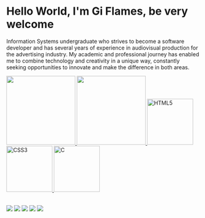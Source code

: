 # Hello World, I'm Gi Flames, be very welcome 
<p>Information Systems undergraduate who strives to become a software developer and has several years of experience in audiovisual production for the advertising industry.
  My academic and professional journey has enabled me to combine technology and creativity in a unique way, constantly seeking opportunities to innovate and make the difference in both areas.</p>
  
  <table>
  <a href="https://github.com/giflames">
     <img height="180em" src="https://github-readme-stats.vercel.app/api?username=giflames&show_icons=true&theme=tokyonight&include_all_commits=true&count_private=true"/>
    <img height="180em" src="https://github-readme-stats.vercel.app/api/top-langs/?username=giflames&layout=compact&langs_count=6&theme=tokyonight"/>
  <img src="https://img.icons8.com/color/2x/html-5.png" width="120" alt="HTML5">
    <img src="https://img.icons8.com/color/2x/css3.png" width="120" alt="CSS3">
    <img src="https://img.icons8.com/color/2x/c.png" width="120" alt="C">
  </table> 
    
  <div>
  <a href="https://www.instagram.com/giflames/" target="_blank"><img src="https://img.shields.io/badge/-Instagram-%23333?style=for-the-badge&logo=instagram&logoColor=white" target="_blank" target="_blank"></a>
  <a href="https://www.tiktok.com/@giflames" target="_blank"><img src="https://img.shields.io/badge/-TikTok-%23333?style=for-the-badge&logo=tiktok&logoColor=white" target="_blank" target="_blank"></a>
  <a href="https://www.giflames.com" target="_blank"><img src="https://img.shields.io/badge/-Website-%23333?style=for-the-badge&logo=googlechrome&logoColor=white" target="_blank" target="_blank"></a>
  <a href = "mailto: giovanashammass@gmail.com"><img src="https://img.shields.io/badge/-Gmail-%23333?style=for-the-badge&logo=gmail&logoColor=white" target="_blank"></a>
  <a href="https://www.linkedin.com/in/giovana-shammass-2a4483139/" target="_blank"><img src="https://img.shields.io/badge/-LinkedIn-%23333?style=for-the-badge&logo=linkedin&logoColor=white" target="_blank" target="_blank"></a>
  </div>
 
